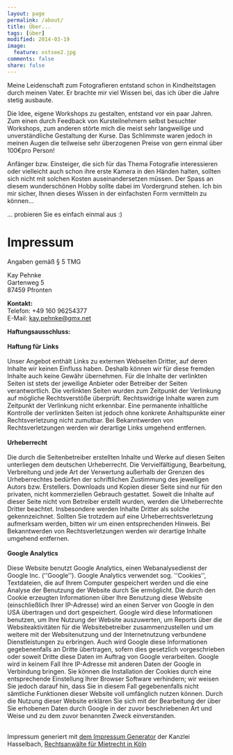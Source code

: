 ```yaml
---
layout: page
permalink: /about/
title: Über...
tags: [über]
modified: 2014-03-19
image:
  feature: ostsee2.jpg
comments: false
share: false
---
```


Meine Leidenschaft zum Fotografieren entstand schon in Kindheitstagen durch meinen Vater. Er brachte mir viel Wissen bei, das ich über die Jahre stetig ausbaute.

Die Idee, eigene Workshops zu gestalten, entstand vor ein paar Jahren. 
Zum einen durch Feedback von Kursteilnehmern selbst besuchter Workshops, zum anderen störte mich die meist sehr langweilige und unverständliche Gestaltung der Kurse. 
Das Schlimmste waren jedoch in meinen Augen die teilweise sehr überzogenen Preise von gern einmal über 100€pro Person!

Anfänger bzw. Einsteiger, die sich für das Thema Fotografie interessieren oder vielleicht auch schon ihre erste Kamera in den Händen halten, sollten sich nicht mit solchen Kosten auseinandersetzen müssen. Der Spass an diesem wunderschönen Hobby sollte dabei im Vordergrund stehen.
Ich bin mir sicher, Ihnen dieses Wissen in der einfachsten Form vermitteln zu können…

... probieren Sie es einfach einmal aus :)


<div class='impressum'><h1>Impressum</h1><p>Angaben gemäß § 5 TMG</p>
<p>Kay Pehnke<br> 
Gartenweg 5<br> 
87459 Pfronten <br> 
</p>
<p><strong>Kontakt:</strong> <br>
Telefon: +49 160 96254377 <br>
E-Mail: <a href='mailto:kay.pehnke@gmx.net'>kay.pehnke@gmx.net</a></br></p>
<p><strong>Haftungsausschluss: </strong>
<br><br><strong>Haftung für Links</strong><br><br>
Unser Angebot enthält Links zu externen Webseiten Dritter, auf deren Inhalte wir keinen Einfluss haben. Deshalb können wir für diese fremden Inhalte auch keine Gewähr übernehmen. Für die Inhalte der verlinkten Seiten ist stets der jeweilige Anbieter oder Betreiber der Seiten verantwortlich. Die verlinkten Seiten wurden zum Zeitpunkt der Verlinkung auf mögliche Rechtsverstöße überprüft. Rechtswidrige Inhalte waren zum Zeitpunkt der Verlinkung nicht erkennbar. Eine permanente inhaltliche Kontrolle der verlinkten Seiten ist jedoch ohne konkrete Anhaltspunkte einer Rechtsverletzung nicht zumutbar. Bei Bekanntwerden von Rechtsverletzungen werden wir derartige Links umgehend entfernen.<br><br><strong>Urheberrecht</strong><br><br>
Die durch die Seitenbetreiber erstellten Inhalte und Werke auf diesen Seiten unterliegen dem deutschen Urheberrecht. Die Vervielfältigung, Bearbeitung, Verbreitung und jede Art der Verwertung außerhalb der Grenzen des Urheberrechtes bedürfen der schriftlichen Zustimmung des jeweiligen Autors bzw. Erstellers. Downloads und Kopien dieser Seite sind nur für den privaten, nicht kommerziellen Gebrauch gestattet. Soweit die Inhalte auf dieser Seite nicht vom Betreiber erstellt wurden, werden die Urheberrechte Dritter beachtet. Insbesondere werden Inhalte Dritter als solche gekennzeichnet. Sollten Sie trotzdem auf eine Urheberrechtsverletzung aufmerksam werden, bitten wir um einen entsprechenden Hinweis. Bei Bekanntwerden von Rechtsverletzungen werden wir derartige Inhalte umgehend entfernen.<br><br><strong>Google Analytics</strong><br><br>
Diese Website benutzt Google Analytics, einen Webanalysedienst der Google Inc. (''Google''). Google Analytics verwendet sog. ''Cookies'', Textdateien, die auf Ihrem Computer gespeichert werden und die eine Analyse der Benutzung der Website durch Sie ermöglicht. Die durch den Cookie erzeugten Informationen über Ihre Benutzung diese Website (einschließlich Ihrer IP-Adresse) wird an einen Server von Google in den USA übertragen und dort gespeichert. Google wird diese Informationen benutzen, um Ihre Nutzung der Website auszuwerten, um Reports über die Websiteaktivitäten für die Websitebetreiber zusammenzustellen und um weitere mit der Websitenutzung und der Internetnutzung verbundene Dienstleistungen zu erbringen. Auch wird Google diese Informationen gegebenenfalls an Dritte übertragen, sofern dies gesetzlich vorgeschrieben oder soweit Dritte diese Daten im Auftrag von Google verarbeiten. Google wird in keinem Fall Ihre IP-Adresse mit anderen Daten der Google in Verbindung bringen. Sie können die Installation der Cookies durch eine entsprechende Einstellung Ihrer Browser Software verhindern; wir weisen Sie jedoch darauf hin, dass Sie in diesem Fall gegebenenfalls nicht sämtliche Funktionen dieser Website voll umfänglich nutzen können. Durch die Nutzung dieser Website erklären Sie sich mit der Bearbeitung der über Sie erhobenen Daten durch Google in der zuvor beschriebenen Art und Weise und zu dem zuvor benannten Zweck einverstanden.</p><br> 
Impressum generiert mit <a href="http://www.impressum-generator.de">dem Impressum Generator</a> der Kanzlei Hasselbach, <a href="www.kanzlei-hasselbach.de/rechtsanwalt-mietrecht-koeln/">Rechtsanwälte für Mietrecht in Köln</a> </div>
 